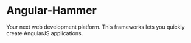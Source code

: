 Angular-Hammer
==============

Your next web development platform.  This frameworks lets you quickly create AngularJS applications.
